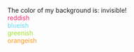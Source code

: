 The color of my background is: <span style="color: #272822">invisible</span>!  
<span style="color: #F92672">reddish</span>  
<span style="color: #66D9EF">blueish</span>  
<span style="color: #A6E22E">greenish</span>  
<span style="color: #FD971F">orangeish</span>  